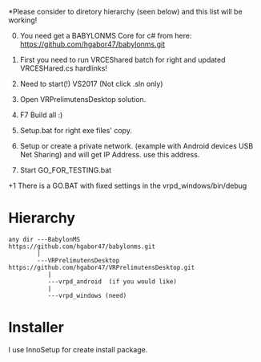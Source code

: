 

*Please consider to diretory hierarchy (seen below) and this list will be working!

0. You need get a BABYLONMS Core for c# from here: https://github.com/hgabor47/babylonms.git

1. First you need to run VRCEShared batch for right and updated VRCESHared.cs hardlinks!
2. Need to start(!) VS2017 (Not click .sln only)
3. Open VRPrelimutensDesktop solution.
4. F7 Build all :)
5. Setup.bat for right exe files' copy.
6. Setup or create a private network. (example with Android devices USB Net Sharing) and will get IP Address.
	use this address.
7. Start GO_FOR_TESTING.bat

+1 There is a GO.BAT with fixed settings in the vrpd_windows/bin/debug
		


Hierarchy
=========
	any dir ---BabylonMS                             https://github.com/hgabor47/babylonms.git
	        |
	        ---VRPrelimutensDesktop                  https://github.com/hgabor47/VRPrelimutensDesktop.git
	           |
	           ---vrpd_android  (if you would like)
	           |
	           ---vrpd_windows (need)


Installer
=========
I use InnoSetup for create install package. 

